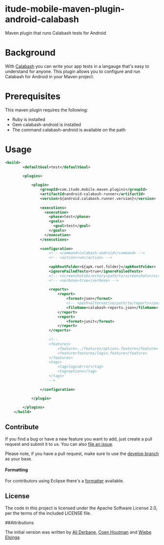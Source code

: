 itude-mobile-maven-plugin-android-calabash
==========================================

Maven plugin that runs Calabash tests for Android

# Background
With [Calabash](http://calaba.sh) you can write your app tests in a langauge that's easy to understand for anyone. This plugin allows you to configure and run Calabash for Android in your Maven project.

# Prerequisites
This maven plugin requires the following:
- Ruby is installed
- Gem calabash-android is installed
- The command calabash-android is available on the path

# Usage
```xml
<build>
		<defaultGoal>test</defaultGoal>
		
		<plugins>

			<plugin>
            	<groupId>com.itude.mobile.maven.plugins</groupId>
				<artifactId>android-calabash-runner</artifactId>
				<version>${android.calabash.runner.version}</version>
				
				<executions>
		          <execution>
		            <phase>test</phase>
		            <goals>
		              <goal>test</goal>
		            </goals>
		          </execution>
		        </executions>
				
				<configuration>
				    <!-- <command>calabash-android</command> -->
					<!-- <action>run</action> -->
					
				    <apkRootFolder>${apk.root.folder}</apkRootFolder>
					<ignoreFailedTests>true</ignoreFailedTests>
					<!-- <screenshotsDirectory>path/to/screenshots</screenshotsDirectory> -->
					<!-- <verbose>true</verbose> -->
					
					<reports>
					    <report>
					        <format>json</format>
					        <!-- <path>alternative/path/to/reports</path> -->
					        <fileName>calabash-reports.json</fileName>
					    </report>
					    <report>
					        <format>junit</format>
					    </report>
					</reports>
					
					<!--
					<features>
						<feature>../features/options.feature</feature>
						<feature>features/login.feature</feature>						 
					</features>
					<tags>
						<tag>loginError</tag>
						<tag>options</tag>
					</tags>
					-->
					
				</configuration>
					
			</plugin>

		</plugins>
	</build>
```	
## Contribute

If you find a bug or have a new feature you want to add, just create a pull request and submit it to us. You can also [file an issue](https://github.com/ItudeMobile/itude-mobile-maven-plugin-android-calabash/issues/new).

Please note, if you have a pull request, make sure to use the [develop branch](https://github.com/ItudeMobile/itude-mobile-maven-plugin-android-calabash/tree/develop) as your base.

#### Formatting

For contributors using Eclipse there's a [formatter](http://mobbl.org/downloads/code-format.xml) available.

## License
The code in this project is licensed under the Apache Software License 2.0, per the terms of the included LICENSE file.

##Attributions

The initial version was written by [Ali Derbane](https://github.com/aderbane), [Coen Houtman](https://github.com/choutman) and [Wiebe Elsinga](https://github.com/welsinga)
	
